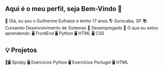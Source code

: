 ## Aqui é o meu perfil, seja Bem-Vindo 👋
👤 Olá, eu sou o Guilherme Eufrasio e tenho 17 anos
🌎 Sorocaba, SP
📚 Cursando Desenvolvimento de Sistemas
💼 Desempregado
📖 O que eu estou aprendendo:
🖥️ FrontEnd
🖥️ Python
🖥️ HTML
🖥️ CSS

## 💡 Projetos 
🎵🖥️ Spotpy
🖥️ Exercícios Python
🖥️ Exercícios Portugol
🖥️ HTML
<!--
**Guilherme-Eufrasio/Guilherme-Eufrasio** is a ✨ _special_ ✨ repository because its `README.md` (this file) appears on your GitHub profile.

Here are some ideas to get you started:

- 🔭 I’m currently working on ...
- 🌱 I’m currently learning ...
- 👯 I’m looking to collaborate on ...
- 🤔 I’m looking for help with ...
- 💬 Ask me about ...
- 📫 How to reach me: ...
- 😄 Pronouns: ...
- ⚡ Fun fact: ...
-->
